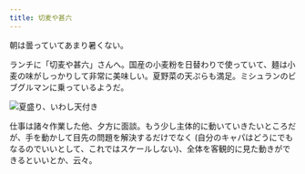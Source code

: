 ```yaml
---
title: 切麦や甚六
---
```


朝は曇っていてあまり暑くない。

ランチに「切麦や甚六」さんへ。国産の小麦粉を日替わりで使っていて、麺は小麦の味がしっかりして非常に美味しい。夏野菜の天ぷらも満足。ミシュランのビブグルマンに乗っているようだ。

![夏盛り、いわし天付き](https://photos.apkas.net/medium/202407/20240709-140226.webp)

仕事は諸々作業した他、夕方に面談。もう少し主体的に動いていきたいところだが、手を動かして目先の問題を解決するだけでなく (自分のキャパはどうにでもなるのでいいとして、これではスケールしない)、全体を客観的に見た動きができるといいとか、云々。
